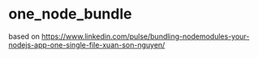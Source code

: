 # one_node_bundle
based on https://www.linkedin.com/pulse/bundling-nodemodules-your-nodejs-app-one-single-file-xuan-son-nguyen/
